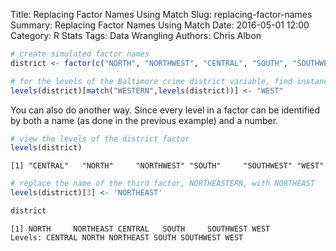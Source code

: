 Title: Replacing Factor Names Using Match
Slug: replacing-factor-names
Summary: Replacing Factor Names Using Match
Date: 2016-05-01 12:00
Category: R Stats
Tags: Data Wrangling
Authors: Chris Albon




```R
# create simulated factor names
district <- factor(c("NORTH", "NORTHWEST", "CENTRAL", "SOUTH", "SOUTHWEST", "WESTERN"))
```


```R
# for the levels of the Baltimore crime district variable, find instances where the names of the levels are WESTERN and replace with WEST
levels(district)[match("WESTERN",levels(district))] <- "WEST"
```

You can also do another way. Since every level in a factor can be identified by both a name (as done in the previous example) and a number.


```R
# view the levels of the district factor
levels(district)
```




    [1] "CENTRAL"   "NORTH"     "NORTHWEST" "SOUTH"     "SOUTHWEST" "WEST"     




```R
# replace the name of the third factor, NORTHEASTERN, with NORTHEAST
levels(district)[3] <- 'NORTHEAST'
```


```R
district
```




    [1] NORTH     NORTHEAST CENTRAL   SOUTH     SOUTHWEST WEST     
    Levels: CENTRAL NORTH NORTHEAST SOUTH SOUTHWEST WEST
